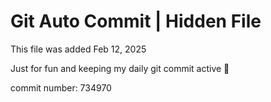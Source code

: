 # Git Auto Commit | Hidden File

This file was added Feb 12, 2025

Just for fun and keeping my daily git commit active 🤪

commit number: 734970
